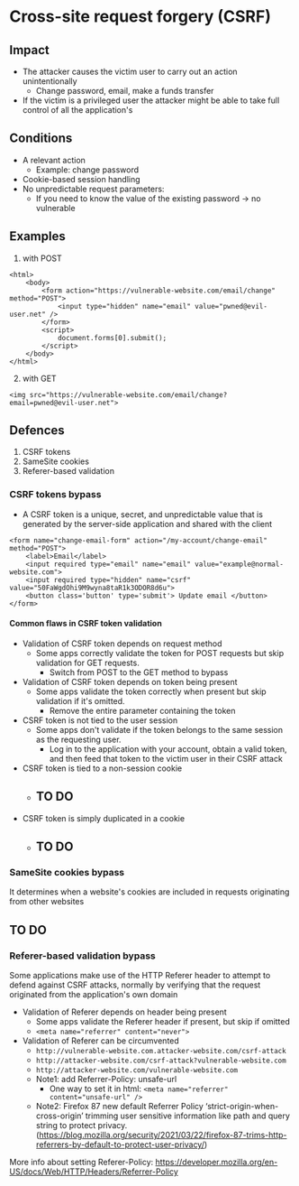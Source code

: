# Cross-site request forgery (CSRF)

## Impact
- The attacker causes the victim user to carry out an action unintentionally
  - Change password, email, make a funds transfer
- If the victim is a privileged user the attacker might be able to take full control of all the application's

## Conditions
- A relevant action
  - Example: change password
- Cookie-based session handling
- No unpredictable request parameters:
  - If you need to know the value of the existing password -> no vulnerable

## Examples
1) with POST
```
<html>
    <body>
        <form action="https://vulnerable-website.com/email/change" method="POST">
            <input type="hidden" name="email" value="pwned@evil-user.net" />
        </form>
        <script>
            document.forms[0].submit();
        </script>
    </body>
</html>
```
2) with GET
```
<img src="https://vulnerable-website.com/email/change?email=pwned@evil-user.net">
```

## Defences
1) CSRF tokens
2) SameSite cookies
3) Referer-based validation

### CSRF tokens bypass
- A CSRF token is a unique, secret, and unpredictable value that is generated by the server-side application and shared with the client 
```
<form name="change-email-form" action="/my-account/change-email" method="POST">
    <label>Email</label>
    <input required type="email" name="email" value="example@normal-website.com">
    <input required type="hidden" name="csrf" value="50FaWgdOhi9M9wyna8taR1k3ODOR8d6u">
    <button class='button' type='submit'> Update email </button>
</form>
```
#### Common flaws in CSRF token validation
- Validation of CSRF token depends on request method
  - Some apps correctly validate the token for POST requests but skip validation for GET requests.
    - Switch from POST to the GET method to bypass
- Validation of CSRF token depends on token being present
  - Some apps validate the token correctly when present but skip validation if it's omitted.
    - Remove the entire parameter containing the token
- CSRF token is not tied to the user session
  - Some apps don't validate if the token belongs to the same session as the requesting user.
    -  Log in to the application with your account, obtain a valid token, and then feed that token to the victim user in their CSRF attack
- CSRF token is tied to a non-session cookie
  - ## TO DO
- CSRF token is simply duplicated in a cookie
  - ## TO DO

### SameSite cookies bypass
It determines when a website's cookies are included in requests originating from other websites
## TO DO

### Referer-based validation bypass
Some applications make use of the HTTP Referer header to attempt to defend against CSRF attacks, normally by verifying that the request originated from the application's own domain
- Validation of Referer depends on header being present
  - Some apps validate the Referer header if present, but skip if omitted
  - ` <meta name="referrer" content="never"> `
- Validation of Referer can be circumvented
  - ` http://vulnerable-website.com.attacker-website.com/csrf-attack `
  - ` http://attacker-website.com/csrf-attack?vulnerable-website.com `
  - ` http://attacker-website.com/vulnerable-website.com `
  - Note1: add Referrer-Policy: unsafe-url
    - One way to set it in html: ` <meta name="referrer" content="unsafe-url" /> `
  - Note2: Firefox 87 new default Referrer Policy ‘strict-origin-when-cross-origin’ trimming user sensitive information like path and query string to protect privacy. (https://blog.mozilla.org/security/2021/03/22/firefox-87-trims-http-referrers-by-default-to-protect-user-privacy/)

More info about setting Referer-Policy: https://developer.mozilla.org/en-US/docs/Web/HTTP/Headers/Referrer-Policy

